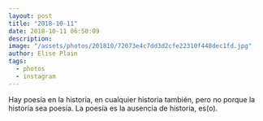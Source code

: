 ```yaml
---
layout: post
title: "2018-10-11"
date: 2018-10-11 06:50:09
description: 
image: "/assets/photos/201810/72073e4c7dd3d2cfe22310f448dec1fd.jpg"
author: Elise Plain
tags: 
  - photos
  - instagram
---
```


Hay poesía en la historia, en cualquier historia también, pero no porque la historia sea poesía. La poesía es la ausencia de historia, es(o).
<p></p>
